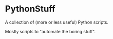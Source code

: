 # PythonStuff

A collection of (more or less useful) Python scripts.

Mostly scripts to "automate the boring stuff".

